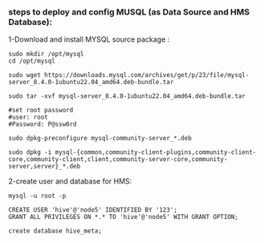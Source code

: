 
### steps to deploy and config MUSQL (as Data Source and HMS Database):

1-Download and install MYSQL source package :

```
sudo mkdir /opt/mysql
cd /opt/mysql

sudo wget https://downloads.mysql.com/archives/get/p/23/file/mysql-server_8.4.0-1ubuntu22.04_amd64.deb-bundle.tar

sudo tar -xvf mysql-server_8.4.0-1ubuntu22.04_amd64.deb-bundle.tar

#set root password
#user: root
#Password: P@ssw0rd

sudo dpkg-preconfigure mysql-community-server_*.deb

sudo dpkg -i mysql-{common,community-client-plugins,community-client-core,community-client,client,community-server-core,community-server,server}_*.deb

```

2-create user and database for HMS:

```
mysql -u root -p

CREATE USER 'hive'@'node5' IDENTIFIED BY '123';
GRANT ALL PRIVILEGES ON *.* TO 'hive'@'node5' WITH GRANT OPTION;

create database hive_meta;

```


